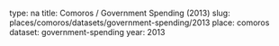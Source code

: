 type: na
title: Comoros / Government Spending (2013)
slug: places/comoros/datasets/government-spending/2013
place: comoros
dataset: government-spending
year: 2013
